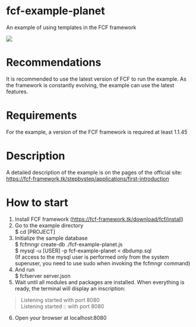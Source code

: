 # fcf-example-planet
An example of using templates in the FCF framework

<img src="https://fcf-framework.tk/files/Peek%202021-09-21%2010-08-f3a26a69-e40b-4934-834c-1b5e6353b403.gif"></img>

# Recommendations
It is recommended to use the latest version of FCF to run the example. As the framework is constantly evolving, the example can use the latest features.

# Requirements
For the example, a version of the FCF framework is required at least 1.1.45

# Description
A detailed description of the example is on the pages of the official site: https://fcf-framework.tk/stepbystep/applications/first-introduction

# How to start
1. Install FCF framework (https://fcf-framework.tk/download/fcf/install)
2. Go to the example directory<br>
$ cd [PROJECT]
3. Initialize the sample database<br>
$ fcfmngr create-db ./fcf-example-planet.js<br>
$ mysql -u [USER] -p fcf-example-planet < dbdump.sql<br>
(If access to the mysql user is performed only from the system superuser, you need to use sudo when invoking the fcfmngr command)<br>
4. And run<br>
$ fcfserver server.json
5. Wait until all modules and packages are installed. When everything is ready, the terminal will display an inscription:<br>
 > Listening started  with port 8080<br>
 > Listening started :: with port 8080<br>
6. Open your browser at localhost:8080


